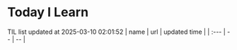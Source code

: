 # Today I Learn 
TIL list updated at 2025-03-10 02:01:52
| name | url | updated time |
| :--- | -- | -- |
